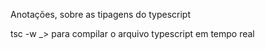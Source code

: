 Anotações, sobre as tipagens do typescript

tsc -w _> para compilar o arquivo typescript em tempo real

